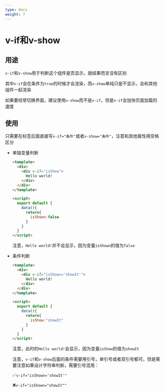 ```yaml
---
type: docs
weight: 7
---
```


# v-if和v-show

## 用途

`v-if`和`v-show`用于判断这个组件是否显示，就结果而言没有区别

其中`v-if`会在条件为`true`的时候才会渲染，而`v-show`单纯只是不显示，会和其他组件一起渲染

如果要经常切换界面，建议使用`v-show`而不是`v-if`，但是`v-if`会加快页面加载的速度

## 使用

只需要在标签后面直接写`v-if="条件"`或者`v-show="条件"`，注意和其他属性用空格区分

- 单独变量判断

  ```html
  <template>
    <div>
      <div v-if="isShow">
        Hello world!
      </div>
    </div>
  </template>
  
  <script>
    export default {
      data(){
        return{
          isShown:false
        }
      }
    }
  </script>
  ```
  
  注意，`Hello world!`并不会显示，因为变量`isShown`的值为`false`
  
- 条件判断

  ```html
  <template>
    <div>
      <div v-if="isShow=='showIt'">
        Hello world!
      </div>
    </div>
  </template>
  
  <script>
    export default {
      data(){
        return{
          isShow:"showIt"
        }
      }
    }
  </script>
  ```
  
  注意，此时的`Hello world!`会显示，因为变量`isShow`的值为`showIt`
  
  注意，`v-if`和`v-show`后面的条件需要用引号，单引号或者双引号都可，但是需要注意如果设计字符串判断，需要引号混用：
  
  ✅`v-if="isShown='showIt'"`
  
  ❌`v-if="isShown="showIt""`
